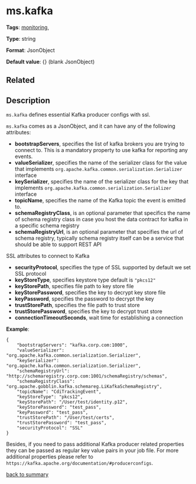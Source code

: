 # ms.kafka

**Tags**: 
[monitoring](categories.md#monitoring-properties),

**Type**: string

**Format**: JsonObject

**Default value**: {} (blank JsonObject)

## Related 

## Description 

`ms.kafka` defines essential Kafka producer configs with ssl. 

`ms.kafka` comes as a JsonObject, and it can have any of the following
attributes:     

- **bootstrapServers**, specifies the list of kafka brokers you are trying to connect to. This is a mandatory property to use kafka for reporting any events.
- **valueSerializer**, specifies the name of the serializer class for the value that implements `org.apache.kafka.common.serialization.Serializer` interface
- **keySerializer**, specifies the name of the serializer class for the key that implements `org.apache.kafka.common.serialization.Serializer` interface
- **topicName**, specifies the name of the Kafka topic the event is emitted to.
- **schemaRegistryClass**, is an optional parameter that specifics the name of schema registry class in case you host the data contract for kafka in a specific schema registry
- **schemaRegistryUrl**, is an optional parameter that specifies the url of schema registry, typically schema registry itself can be a service that should be able to support REST API

SSL attributes to connect to Kafka 
- **securityProtocol**, specifies the type of SSL supported by default we set SSL protocol
- **keyStoreType**, specifies keystore type default is `"pkcs12"`
- **keyStorePath**, specifies file path to key store file
- **keyStorePassword**, specifies the key to decrypt key store file
- **keyPassword**, specifies the password to decrypt the key
- **trustStorePath**, specifies the file path to trust store
- **trustStorePassword**, specifies the key to decrypt trust store
- **connectionTimeoutSeconds**, wait time for establishing a connection

**Example**: 
```
{
    "bootstrapServers": "kafka.corp.com:1000",
    "valueSerializer": "org.apache.kafka.common.serialization.Serializer",
    "keySerializer": "org.apache.kafka.common.serialization.Serializer",
    "schemaRegistryUrl": "http://schemaregistry.corp.com:1001/schemaRegistry/schemas",
    "schemaRegistryClass": "org.apache.gobblin.kafka.schemareg.LiKafkaSchemaRegistry",
    "topicName": "CdiTrackingEvent",
    "keyStoreType": "pkcs12",
    "keyStorePath": "/User/test/identity.p12",
    "keyStorePassword": "test_pass",
    "keyPassword": "test_pass",
    "trustStorePath": "/User/test/certs",
    "trustStorePassword": "test_pass",
    "securityProtocol": "SSL"
}
```

Besides, if you need to pass additional Kafka producer related properties they can be passed as regular key value pairs in your job file. For more additional properties please refer to `https://kafka.apache.org/documentation/#producerconfigs`.

[back to summary](summary.md#mskafkamskafka)
